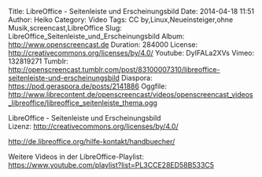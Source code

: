 Title: LibreOffice - Seitenleiste und Erscheinungsbild
Date: 2014-04-18 11:51
Author: Heiko
Category: Video
Tags: CC by,Linux,Neueinsteiger,ohne Musik,screencast,LibreOffice
Slug: LibreOffice_Seitenleiste_und_Erscheinungsbild
Album: http://www.openscreencast.de
Duration: 284000
License: http://creativecommons.org/licenses/by/4.0/
Youtube: DyIFALa2XVs
Vimeo: 132819271
Tumblr: http://openscreencast.tumblr.com/post/83100007310/libreoffice-seitenleiste-und-erscheinungsbild
Diaspora: https://pod.geraspora.de/posts/2141886
Oggfile: http://www.librecontent.de/openscreencast/videos/openscreencast_videos_libreoffice/libreoffice_seitenleiste_thema.ogg

LibreOffice - Seitenleiste und Erscheinungsbild  
Lizenz: <http://creativecommons.org/licenses/by/4.0/>  
  
<http://de.libreoffice.org/hilfe-kontakt/handbuecher/>  
  
Weitere Videos in der LibreOffice-Playlist:
<https://www.youtube.com/playlist?list=PL3CCE28ED58B533C5>  
  

